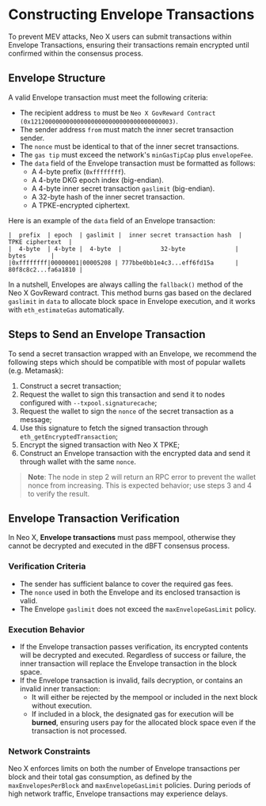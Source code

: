 # Constructing Envelope Transactions

To prevent MEV attacks, Neo X users can submit transactions within Envelope Transactions, ensuring their transactions remain encrypted until confirmed within the consensus process.

## Envelope Structure

A valid Envelope transaction must meet the following criteria:

* The recipient address `to` must be `Neo X GovReward Contract (0x1212000000000000000000000000000000000003)`.
* The sender address `from` must match the inner secret transaction sender.
* The `nonce` must be identical to that of the inner secret transactions.
* The `gas tip` must exceed the network's `minGasTipCap` plus `envelopeFee`.
* The `data` field of the Envelope transaction must be formatted as follows:
  * A 4-byte prefix (`0xffffffff`).
  * A 4-byte DKG epoch index (big-endian).
  * A 4-byte inner secret transaction `gaslimit` (big-endian).
  * A 32-byte hash of the inner secret transaction.
  * A TPKE-encrypted ciphertext.

Here is an example of the `data` field of an Envelope transaction:

```
|  prefix  | epoch  | gaslimit |  inner secret transaction hash  |  TPKE ciphertext  |
|  4-byte  | 4-byte |  4-byte  |           32-byte              |       bytes       |
|0xffffffff|00000001|00005208 | 777bbe0bb1e4c3...eff6fd15a      | 80f8c8c2...fa6a1810 |
```

In a nutshell, Envelopes are always calling the `fallback()` method of the Neo X GovReward contract. This method burns gas based on the declared `gaslimit` in `data` to allocate block space in Envelope execution, and it works with `eth_estimateGas` automatically.

## Steps to Send an Envelope Transaction

To send a secret transaction wrapped with an Envelope, we recommend the following steps which should be compatible with most of popular wallets (e.g. Metamask):

1. Construct a secret transaction;
2. Request the wallet to sign this transaction and send it to nodes configured with `--txpool.signaturecache`;
3. Request the wallet to sign the `nonce` of the secret transaction as a message;
4. Use this signature to fetch the signed transaction through `eth_getEncryptedTransaction`;
5. Encrypt the signed transaction with Neo X TPKE;
6. Construct an Envelope transaction with the encrypted data and send it through wallet with the same `nonce`.

> **Note**: The node in step 2 will return an RPC error to prevent the wallet nonce from increasing. This is expected behavior; use steps 3 and 4 to verify the result.

## **Envelope Transaction Verification**

In Neo X, **Envelope transactions** must pass mempool, otherwise they cannot be decrypted and executed in the dBFT consensus process.

### **Verification Criteria**

* The sender has sufficient balance to cover the required gas fees.
* The `nonce` used in both the Envelope and its enclosed transaction is valid.
* The Envelope `gaslimit`  does not exceed the `maxEnvelopeGasLimit` policy.

### **Execution Behavior**

* If the Envelope transaction passes verification, its encrypted contents will be decrypted and executed. Regardless of success or failure, the inner transaction will replace the Envelope transaction in the block space.
* If the Envelope transaction is invalid, fails decryption, or contains an invalid inner transaction:
  * It will either be rejected by the mempool or included in the next block without execution.
  * If included in a block, the designated gas for execution will be **burned**, ensuring users pay for the allocated block space even if the transaction is not processed.

### **Network Constraints**

Neo X enforces limits on both the number of Envelope transactions per block and their total gas consumption, as defined by the `maxEnvelopesPerBlock` and `maxEnvelopeGasLimit` policies. During periods of high network traffic, Envelope transactions may experience delays.
